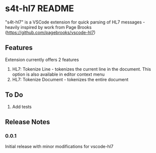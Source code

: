 # s4t-hl7 README

"s4t-hl7" is a VSCode extension for quick parsing of HL7 messages - heavily inspired by work from Page Brooks (https://github.com/pagebrooks/vscode-hl7)

## Features

Extension currently offers 2 features
1. HL7: Tokenize Line - tokenizes the current line in the document. This option is also available in editor context menu
2. HL7: Tokenize Document - tokenizes the entire document

## To Do

1. Add tests

## Release Notes

### 0.0.1

Initial release with minor modifications for vscode-hl7